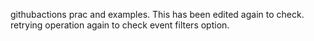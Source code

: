 githubactions prac and examples. This has been edited again to check. retrying operation again to check event filters option.

